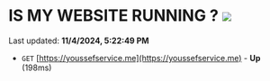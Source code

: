# IS MY WEBSITE RUNNING ? [![](https://img.shields.io/static/v1?label=Sponsor&message=%E2%9D%A4&logo=GitHub&color=%23fe8e86)](https://github.com/sponsors/Youssef-Lehmam)

Last updated: **11/4/2024, 5:22:49 PM**

- `GET` [https://youssefservice.me](https://youssefservice.me) - **Up** (198ms)
